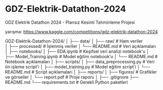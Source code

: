 # GDZ-Elektrik-Datathon-2024
GDZ Elektrik Datathon 2024 - Plansız Kesinti Tahminleme Projesi

yarışma: https://www.kaggle.com/competitions/gdz-elektrik-datathon-2024

GDZ-Elektrik-Datathon-2024/
│
├── data/
│   ├── raw/                   # Ham veriler\
│   ├── processed/             # İşlenmiş veriler
│   └── README.md              # Veri açıklamaları
│
├── notebooks/
│   ├── EDA.ipynb              # Keşifsel veri analizi notebook'u
│   ├── Model_Training.ipynb   # Model eğitim notebook'u
│   └── README.md              # Notebook açıklamaları
│
├── scripts/
│   ├── data_preprocessing.py  # Veri ön işleme script'i
│   ├── model_training.py      # Model eğitim script'i
│   └── README.md              # Script açıklamaları
│
├── reports/
│   ├── figures/               # Grafikler ve görseller
│   └── report.pdf             # Proje raporu
│
├── .gitignore
├── README.md
└── requirements.txt           # Gerekli Python paketleri
